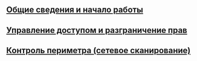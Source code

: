 ## [Общие сведения и начало работы](./basic/index.md)
## [Управление доступом и разграничение прав](./rights/index.md)
## [Контроль периметра (сетевое сканирование)](./scan/index.md)
